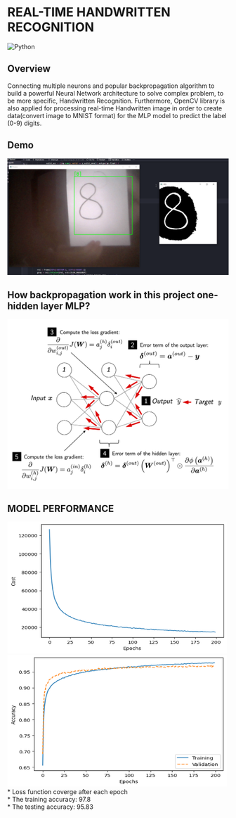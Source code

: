 
# REAL-TIME HANDWRITTEN RECOGNITION

![Python](https://img.shields.io/badge/Python-3.8-blueviolet) 


## Overview
Connecting multiple neurons and popular backpropagation algorithm to build a powerful Neural Network architecture to solve complex problem,
to be more specific, Handwritten Recognition. Furthermore, OpenCV library is also applied for processing real-time Handwritten image in order to create data(convert image to MNIST format) for the MLP model to predict the label (0-9) digits.
## Demo
![Recommendation App](https://github.com/HungVoCs47/Handwritten-Digits-Recognition/blob/main/image/Screenshot%202022-10-12%20211355.png)
## How backpropagation work in this project one-hidden layer MLP?
![Recommendation App](https://github.com/HungVoCs47/Handwritten-Digits-Recognition/blob/main/image/12_12.png)
## MODEL PERFORMANCE
<img src="https://github.com/HungVoCs47/Handwritten-Digits-Recognition/blob/main/image/1123.png" width="500" height="300">
<img src="https://github.com/HungVoCs47/Handwritten-Digits-Recognition/blob/main/image/123213.png" width="500" height="300">
* Loss function coverge after each epoch<br />
* The training accuracy: 97.8<br />
* The testing accuracy: 95.83<br />







